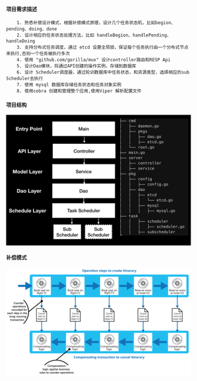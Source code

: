 #### 项目需求描述
```text
    1. 熟悉补偿设计模式，根据补偿模式原理，设计几个任务状态机，比如begion、pending、doing、done
    2. 设计相应的任务状态处理方法，比如 handleBegion、handlePending、handleDoing
    3. 支持分布式任务调度，通过 etcd 设置全局锁，保证每个任务执行由一个分布式节点来执行,否则一个任务被执行多次
    4. 使用 "github.com/gorilla/mux" 设计controller路由和RESP Api
    5. 设计Dao模块，将通过API创建的操作实例，存储到数据库
    6. 设计 Scheduler调度器，通过轮训数据库中任务状态，和资源类型，选择相应的sub Scheduler去执行
    7. 使用 mysql 数据库存储任务状态和任务对象实例
    8. 使用cobra 创建和管理整个应用,使用Viper 解析配置文件
```

#### 项目结构
![test](code.png  "test")

#### 补偿模式
![test](pattern.png  "test")
